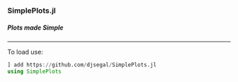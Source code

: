 ### SimplePlots.jl
##### Plots made Simple

---

To load use:

```julia
] add https://github.com/djsegal/SimplePlots.jl
using SimplePlots
```
